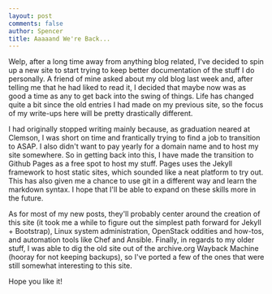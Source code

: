 ```yaml
---
layout: post
comments: false
author: Spencer
title: Aaaaand We're Back...
---
```


Welp, after a long time away from anything blog related, I've decided to spin up a new site to start trying to keep better documentation of the stuff I do personally. A friend of mine asked about my old blog last week and, after telling me that he had liked to read it, I decided that maybe now was as good a time as any to get back into the swing of things. Life has changed quite a bit since the old entries I had made on my previous site, so the focus of my write-ups here will be pretty drastically different.

I had originally stopped writing mainly because, as graduation neared at Clemson, I was short on time and frantically trying to find a job to transition to ASAP. I also didn't want to pay yearly for a domain name and to host my site somewhere. So in getting back into this, I have made the transition to Github Pages as a free spot to host my stuff. Pages uses the Jekyll framework to host static sites, which sounded like a neat platform to try out. This has also given me a chance to use git in a different way and learn the markdown syntax. I hope that I'll be able to expand on these skills more in the future.

As for most of my new posts, they'll probably center around the creation of this site (it took me a while to figure out the simplest path forward for Jekyll + Bootstrap), Linux system administration, OpenStack oddities and how-tos, and automation tools like Chef and Ansible. Finally, in regards to my older stuff, I was able to dig the old site out of the archive.org Wayback Machine (hooray for not keeping backups), so I've ported a few of the ones that were still somewhat interesting to this site. 

Hope you like it!

